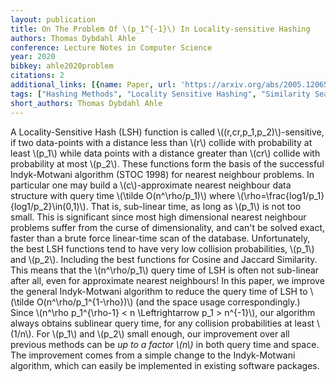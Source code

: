 ```yaml
---
layout: publication
title: On The Problem Of \(p_1^{-1}\) In Locality-sensitive Hashing
authors: Thomas Dybdahl Ahle
conference: Lecture Notes in Computer Science
year: 2020
bibkey: ahle2020problem
citations: 2
additional_links: [{name: Paper, url: 'https://arxiv.org/abs/2005.12065'}]
tags: ["Hashing Methods", "Locality Sensitive Hashing", "Similarity Search"]
short_authors: Thomas Dybdahl Ahle
---
```

A Locality-Sensitive Hash (LSH) function is called
\\((r,cr,p_1,p_2)\\)-sensitive, if two data-points with a distance less than \\(r\\)
collide with probability at least \\(p_1\\) while data points with a distance
greater than \\(cr\\) collide with probability at most \\(p_2\\). These functions form
the basis of the successful Indyk-Motwani algorithm (STOC 1998) for nearest
neighbour problems. In particular one may build a \\(c\\)-approximate nearest
neighbour data structure with query time \\(\tilde O(n^\rho/p_1)\\) where
\\(\rho=\frac\{log1/p_1\}\{log1/p_2\}\in(0,1)\\). That is, sub-linear time, as long
as \\(p_1\\) is not too small. This is significant since most high dimensional
nearest neighbour problems suffer from the curse of dimensionality, and can't
be solved exact, faster than a brute force linear-time scan of the database.
  Unfortunately, the best LSH functions tend to have very low collision
probabilities, \\(p_1\\) and \\(p_2\\). Including the best functions for Cosine and
Jaccard Similarity. This means that the \\(n^\rho/p_1\\) query time of LSH is often
not sub-linear after all, even for approximate nearest neighbours!
  In this paper, we improve the general Indyk-Motwani algorithm to reduce the
query time of LSH to \\(\tilde O(n^\rho/p_1^\{1-\rho\})\\) (and the space usage
correspondingly.) Since \\(n^\rho p_1^\{\rho-1\} < n \Leftrightarrow p_1 > n^\{-1\}\\),
our algorithm always obtains sublinear query time, for any collision
probabilities at least \\(1/n\\). For \\(p_1\\) and \\(p_2\\) small enough, our improvement
over all previous methods can be *up to a factor \\(n\\)* in both query time
and space.
  The improvement comes from a simple change to the Indyk-Motwani algorithm,
which can easily be implemented in existing software packages.